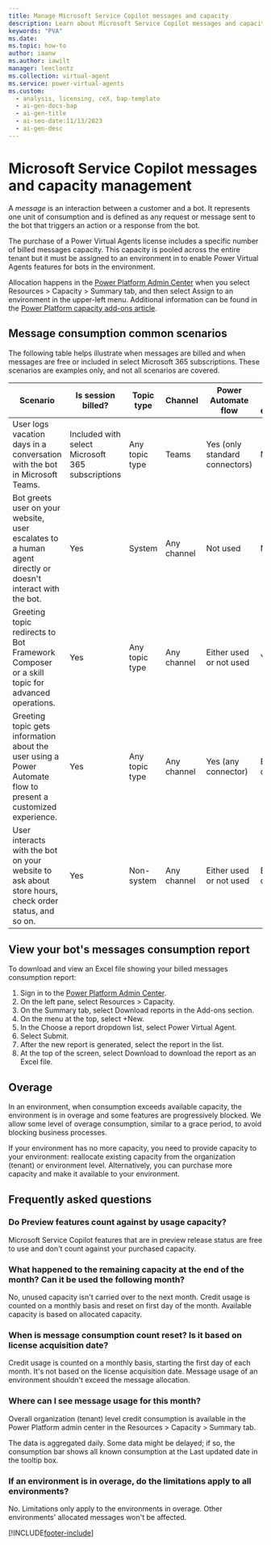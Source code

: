 ```yaml
---
title: Manage Microsoft Service Copilot messages and capacity
description: Learn about Microsoft Service Copilot messages and capacity management and billing
keywords: "PVA"
ms.date:
ms.topic: how-to
author: iaanw
ms.author: iawilt
manager: leeclontz
ms.collection: virtual-agent
ms.service: power-virtual-agents
ms.custom:
  - analysis, licensing, ceX, bap-template
  - ai-gen-docs-bap
  - ai-gen-title
  - ai-seo-date:11/13/2023
  - ai-gen-desc
---
```


# Microsoft Service Copilot messages and capacity management

A _message_ is an interaction between a customer and a bot. It represents one unit of consumption and is defined as any request or message sent to the bot that triggers an action or a response from the bot. 

The purchase of a Power Virtual Agents license includes a specific number of billed messages capacity. This capacity is pooled across the entire tenant but it must be assigned to an environment in to enable Power Virtual Agents features for bots in the environment.

Allocation happens in the [Power Platform Admin Center](https://admin.powerplatform.microsoft.com/) when you select Resources > Capacity > Summary tab, and then select Assign to an environment in the upper-left menu. Additional information can be found in the [Power Platform capacity add-ons article](/power-platform/admin/capacity-add-on).

## Message consumption common scenarios

The following table helps illustrate when messages are billed and when messages are free or included in select Microsoft 365 subscriptions. These scenarios are examples only, and not all scenarios are covered.

| Scenario | Is session billed? | Topic type | Channel | Power Automate flow  | Bot Framework extensibility | Bot stored in |
| --- | --- | --- | --- | --- | --- | --- |
| User logs vacation days in a conversation with the bot in Microsoft Teams.| Included with select Microsoft 365 subscriptions | Any topic type | Teams | Yes (only standard connectors) | Not used | Dataverse for Teams |
| Bot greets user on your website, user escalates to a human agent directly or doesn't interact with the bot. | Yes | System  | Any channel | Not used | Not used | Any environment type |
| Greeting topic redirects to Bot Framework Composer or a skill topic for advanced operations. | Yes | Any topic type | Any channel | Either used or not used | Yes | Any environment type |
| Greeting topic gets information about the user using a Power Automate flow to present a customized experience. | Yes | Any topic type | Any channel | Yes (any connector) | Either used or not used | Any environment type |
| User interacts with the bot on your website to ask about store hours, check order status, and so on. | Yes | Non-system | Any channel | Either used or not used | Either used or not used | Dataverse |

## View your bot's messages consumption report

To download and view an Excel file showing your billed messages consumption report:

1. Sign in to the [Power Platform Admin Center](https://admin.powerplatform.microsoft.com/).
1. On the left pane, select Resources > Capacity.
1. On the Summary tab, select Download reports in the Add-ons section.
1. On the menu at the top, select +New.
1. In the Choose a report dropdown list, select Power Virtual Agent.
1. Select Submit.
1. After the new report is generated, select the report in the list.
1. At the top of the screen, select Download to download the report as an Excel file.

## Overage

In an environment, when consumption exceeds available capacity, the environment is in overage and some features are progressively blocked. We allow some level of overage consumption, similar to a grace period, to avoid blocking business processes.

If your environment has no more capacity, you need to provide capacity to your environment: reallocate existing capacity from the organization (tenant) or environment level. Alternatively, you can purchase more capacity and make it available to your environment.

## Frequently asked questions

### Do Preview features count against by usage capacity?

Microsoft Service Copilot features that are in preview release status are free to use and don't count against your purchased capacity.

### What happened to the remaining capacity at the end of the month? Can it be used the following month?

No, unused capacity isn't carried over to the next month. Credit usage is counted on a monthly basis and reset on first day of the month. Available capacity is based on allocated capacity.

### When is message consumption count reset? Is it based on license acquisition date?

Credit usage is counted on a monthly basis, starting the first day of each month. It's not based on the license acquisition date. Message usage of an environment shouldn't exceed the message allocation.

### Where can I see message usage for this month?

Overall organization (tenant) level credit consumption is available in the Power Platform admin center in the Resources > Capacity > Summary tab.

The data is aggregated daily. Some data might be delayed; if so, the consumption bar shows all known consumption at the Last updated date in the tooltip box.

### If an environment is in overage, do the limitations apply to all environments?

No. Limitations only apply to the environments in overage. Other environments' allocated messages won't be affected.

[!INCLUDE[footer-include](includes/footer-banner.md)]
